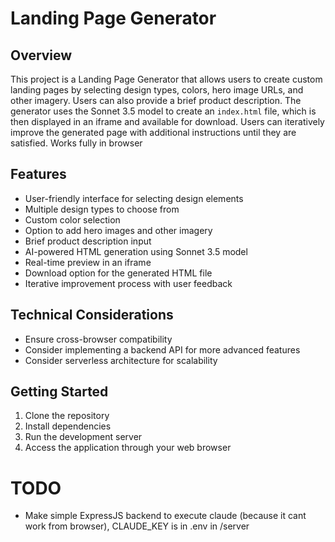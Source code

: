# Landing Page Generator

## Overview

This project is a Landing Page Generator that allows users to create custom landing pages by
selecting design types, colors, hero image URLs, and other imagery. Users can also provide a brief
product description. The generator uses the Sonnet 3.5 model to create an `index.html` file, which
is then displayed in an iframe and available for download. Users can iteratively improve the
generated page with additional instructions until they are satisfied. Works fully in browser

## Features

-   User-friendly interface for selecting design elements
-   Multiple design types to choose from
-   Custom color selection
-   Option to add hero images and other imagery
-   Brief product description input
-   AI-powered HTML generation using Sonnet 3.5 model
-   Real-time preview in an iframe
-   Download option for the generated HTML file
-   Iterative improvement process with user feedback

## Technical Considerations

-   Ensure cross-browser compatibility
-   Consider implementing a backend API for more advanced features
-   Consider serverless architecture for scalability

## Getting Started

1. Clone the repository
2. Install dependencies
3. Run the development server
4. Access the application through your web browser

# TODO

-   Make simple ExpressJS backend to execute claude (because it cant work from browser), CLAUDE_KEY
    is in .env in /server
